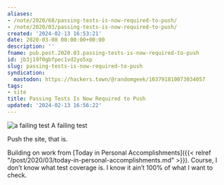 ```yaml
---
aliases:
- /note/2020/68/passing-tests-is-now-required-to-push/
- /note/2020/03/passing-tests-is-now-required-to-push/
created: '2024-02-13 16:53:21'
date: 2020-03-08 00:00:00+00:00
description: ''
fname: pub.post.2020.03.passing-tests-is-now-required-to-push
id: jb3j19f0gbfpec1vd2yo5xp
slug: passing-tests-is-now-required-to-push
syndication:
  mastodon: https://hackers.town/@randomgeek/103791810073034057
tags:
- site
title: Passing Tests Is Now Required to Push
updated: '2024-02-13 16:56:22'
---
```


![a failing test](assets/img/2020/cover-2020-03-08.png)
A failing test

Push the site, that is.

Building on work from [Today in Personal Accomplishments]({{< relref "/post/2020/03/today-in-personal-accomplishments.md" >}}). Course, I don’t know what test coverage is. I know it ain’t 100% of what I want to check.